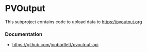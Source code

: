 # PVOutput
This subproject contains code to upload data to https://pvoutput.org

### Documentation
* https://github.com/jonbartlett/pvoutput-api
